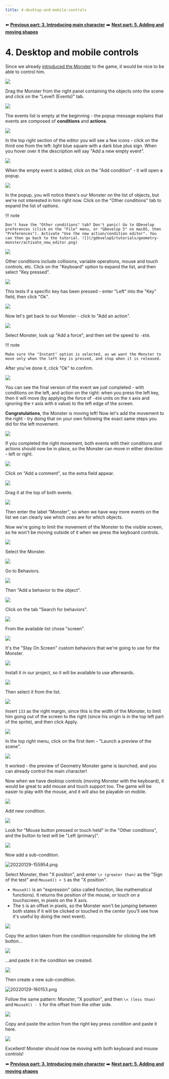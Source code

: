 ```yaml
---
title: 4-desktop-and-mobile-controls
---
```

⬅️ **[Previous part: 3. Introducing main character](/gdevelop5/tutorials/geometry-monster/3-introducing-main-character)** ➡️ **[Next part: 5. Adding and moving shapes](/gdevelop5/tutorials/geometry-monster/5-adding-and-moving-shapes)**

# 4. Desktop and mobile controls

Since we already [introduced the Monster](/gdevelop5/tutorials/geometry-monster/3-introducing-main-character) to the game, it would be nice to be able to control him.

![](/gdevelop5/tutorials/geometry-monster/28_5.png)

Drag the Monster from the right panel containing the objects onto the scene and click on the "Level1 (Events)" tab.

![](/gdevelop5/tutorials/geometry-monster/30.png)

The events list is empty at the beginning - the popup message explains that events are composed of **conditions** and **actions**.

![](/gdevelop5/tutorials/geometry-monster/31.png)

In the top right section of the editor you will see a few icons - click on the third one from the left: light blue square with a dark blue plus sign. When you hover over it the description will say "Add a new empty event".

![](/gdevelop5/tutorials/geometry-monster/32.png)

When the empty event is added, click on the "Add condition" - it will open a popup.

![](/gdevelop5/tutorials/geometry-monster/33.png)

In the popup, you will notice there's our Monster on the list of objects, but we're not interested in him right now. Click on the "Other conditions" tab to expand the list of options.

!!! note

    Don't have the "Other conditions" tab? Don't panic! Go to GDevelop preferences (click on the "File" menu, or "GDevelop 5" on macOS, then "Preferences"). Activate "Use the new action/condition editor". You can then go back to the tutorial. ![](/gdevelop5/tutorials/geometry-monster/activate_new_editor.png)

![](/gdevelop5/tutorials/geometry-monster/34.png)

Other conditions include collisions, variable operations, mouse and touch controls, etc. Click on the "Keyboard" option to expand the list, and then select "Key pressed".

![](/gdevelop5/tutorials/geometry-monster/35_5.png)

This tests if a specific key has been pressed - enter "Left" into the "Key" field, then click "Ok".

![](/gdevelop5/tutorials/geometry-monster/37.png)

Now let's get back to our Monster - click to "Add an action".

![](/gdevelop5/tutorials/geometry-monster/38.png)

Select Monster, look up "Add a force", and then set the speed to `-450`.

!!! note

    Make sure the "Instant" option is selected, as we want the Monster to move only when the left key is pressed, and stop when it is released.

After you've done it, click "Ok" to confirm.

![](/gdevelop5/tutorials/geometry-monster/45.png)

You can see the final version of the event we just completed - with conditions on the left, and action on the right: when you press the left key, then it will move (by applying the force of `-450` units on the `X` axis and ignoring the `Y` axis with `0` value) to the left edge of the screen.

**Congratulations**, the Monster is moving left! Now let's add the movement to the right - try doing that on your own following the exact same steps you did for the left movement.

![](/gdevelop5/tutorials/geometry-monster/51.png)

If you completed the right movement, both events with their conditions and actions should now be in place, so the Monster can move in either direction - left or right.

![](/gdevelop5/tutorials/geometry-monster/52.png)

Click on "Add a comment", so the extra field appear.

![](/gdevelop5/tutorials/geometry-monster/53.png)

Drag it at the top of both events.

![](/gdevelop5/tutorials/geometry-monster/54.png)

Then enter the label "Monster", so when we have way more events on the list we can clearly see which ones are for which objects.

Now we're going to limit the movement of the Monster to the visible screen, so he won't be moving outside of it when we press the keyboard controls.

![](/gdevelop5/tutorials/geometry-monster/54_1.png)

Select the Monster.

![](/gdevelop5/tutorials/geometry-monster/54_2.png)

Go to Behaviors.

![](/gdevelop5/tutorials/geometry-monster/54_3.png)

Then "Add a behavior to the object".

![](/gdevelop5/tutorials/geometry-monster/54_4.png)

Click on the tab "Search for behaviors".

![](/gdevelop5/tutorials/geometry-monster/54_5.png)

From the available list chose "screen".

![](/gdevelop5/tutorials/geometry-monster/54_6.png)

It's the "Stay On Screen" custom behaviors that we're going to use for the Monster.

![](/gdevelop5/tutorials/geometry-monster/54_7.png)

Install it in our project, so it will be available to use afterwards.

![](/gdevelop5/tutorials/geometry-monster/54_8.png)

Then select it from the list.

![](/gdevelop5/tutorials/geometry-monster/54_9.png)

Insert `133` as the right margin, since this is the width of the Monster, to limit him going out of the screen to the right (since his origin is in the top left part of the sprite), and then click Apply.

![](/gdevelop5/tutorials/geometry-monster/55.png)

In the top right menu, click on the first item - "Launch a preview of the scene".

![](/gdevelop5/tutorials/geometry-monster/56.png)

It worked - the preview of Geometry Monster game is launched, and you can already control the main character!

Now when we have desktop controls (moving Monster with the keyboard), it would be great to add mouse and touch support too. The game will be easier to play with the mouse, and it will also be playable on mobile.

![](/gdevelop5/tutorials/geometry-monster/56_1.png)

Add new condition.

![](/gdevelop5/tutorials/geometry-monster/56_2.png)

Look for "Mouse button pressed or touch held" in the "Other conditions", and the button to test will be "Left (primary)".

![](/gdevelop5/tutorials/geometry-monster/56_3.png)

Now add a sub-condition.

![20220129-155954.png](/gdevelop5/tutorials/geometry-monster/4-desktop-and-mobile-controls/pasted/20220129-155954.png)

Select Monster, then "X position", and enter `\> (greater than)` as the "Sign of the test" and `MouseX() + 5` as the "X position".

* `MouseX()` is an "expression" (also called function, like mathematical functions). It returns the position of the mouse, or touch on a touchscreen, in pixels on the X axis.
* The `5` is an offset in pixels, so the Monster won't be jumping between both states if it will be clicked or touched in the center (you'll see how it's useful by doing the next event).

![](/gdevelop5/tutorials/geometry-monster/56_5.png)

Copy the action taken from the condition responsible for clicking the left button...

![](/gdevelop5/tutorials/geometry-monster/56_6.png)

...and paste it in the condition we created.

![](/gdevelop5/tutorials/geometry-monster/56_7.png)

Then create a new sub-condition.

![20220129-160153.png](/gdevelop5/tutorials/geometry-monster/4-desktop-and-mobile-controls/pasted/20220129-160153.png)

Follow the same pattern: Monster, "X position", and then `\< (less than)` and `MouseX() - 5` for the offset from the other side.

![](/gdevelop5/tutorials/geometry-monster/56_9.png)

Copy and paste the action from the right key press condition and paste it here.

![](/gdevelop5/tutorials/geometry-monster/56_10.png)

Excellent! Monster should now be moving with both keyboard and mouse controls!

⬅️ **[Previous part: 3. Introducing main character](/gdevelop5/tutorials/geometry-monster/3-introducing-main-character)** ➡️ **[Next part: 5. Adding and moving shapes](/gdevelop5/tutorials/geometry-monster/5-adding-and-moving-shapes)**

